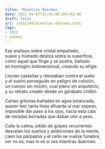 ```yaml
---
title: 'Mientras duermes.'
date: 2022-04-07T15:43:00.001+02:00
draft: false
url: /2022/04/mientras-duermes.html
tags: 
- 2022
- poemas
---
```


Ese arañazo sobre cristal empañado,  
suave y húmedo desliza sobre la superficie,  
como aquel que finge y se postra, bañado  
en hormigón bidimensional, creando su efigie.  

Llovían castañas y rebotaban contra el suelo  
y el sueño perseguido en peligro de colisión,  
un cuerpo sin misión, cual plano sin arquitecto,  
y su retrato creado desde un garabato chillón.  

Cartas gritonas bañadas en agua estancada,  
querer leer tanta línea afluente al mar espeso,  
imposible dar paso a los ojos, hacia esta cala  
de miradas borradas que daban olor a yeso.  

Calla la calma, pitido de golpes recurrentes  
desvelan los sueños y ambiciones de la mente,  
caen los párpados y el ceño se vuelve funebre,  
ver no es, mas lo es si ves mientras duermes.  